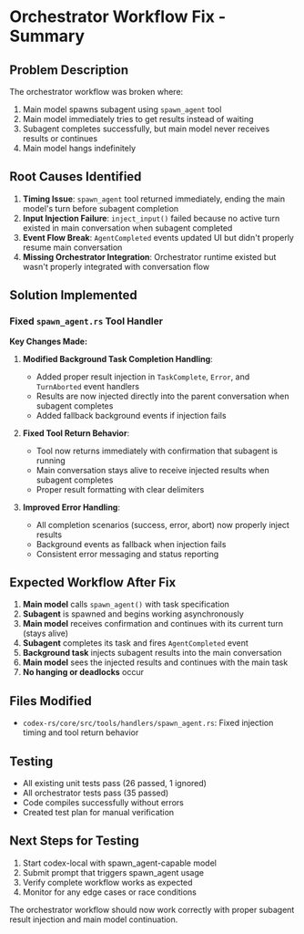 # Orchestrator Workflow Fix - Summary

## Problem Description
The orchestrator workflow was broken where:
1. Main model spawns subagent using `spawn_agent` tool
2. Main model immediately tries to get results instead of waiting
3. Subagent completes successfully, but main model never receives results or continues
4. Main model hangs indefinitely

## Root Causes Identified
1. **Timing Issue**: `spawn_agent` tool returned immediately, ending the main model's turn before subagent completion
2. **Input Injection Failure**: `inject_input()` failed because no active turn existed in main conversation when subagent completed
3. **Event Flow Break**: `AgentCompleted` events updated UI but didn't properly resume main conversation
4. **Missing Orchestrator Integration**: Orchestrator runtime existed but wasn't properly integrated with conversation flow

## Solution Implemented

### Fixed `spawn_agent.rs` Tool Handler

**Key Changes Made:**
1. **Modified Background Task Completion Handling**:
   - Added proper result injection in `TaskComplete`, `Error`, and `TurnAborted` event handlers
   - Results are now injected directly into the parent conversation when subagent completes
   - Added fallback background events if injection fails

2. **Fixed Tool Return Behavior**:
   - Tool now returns immediately with confirmation that subagent is running
   - Main conversation stays alive to receive injected results when subagent completes
   - Proper result formatting with clear delimiters

3. **Improved Error Handling**:
   - All completion scenarios (success, error, abort) now properly inject results
   - Background events as fallback when injection fails
   - Consistent error messaging and status reporting

## Expected Workflow After Fix

1. **Main model** calls `spawn_agent()` with task specification
2. **Subagent** is spawned and begins working asynchronously
3. **Main model** receives confirmation and continues with its current turn (stays alive)
4. **Subagent** completes its task and fires `AgentCompleted` event
5. **Background task** injects subagent results into the main conversation
6. **Main model** sees the injected results and continues with the main task
7. **No hanging or deadlocks** occur

## Files Modified
- `codex-rs/core/src/tools/handlers/spawn_agent.rs`: Fixed injection timing and tool return behavior

## Testing
- All existing unit tests pass (26 passed, 1 ignored)
- All orchestrator tests pass (35 passed)
- Code compiles successfully without errors
- Created test plan for manual verification

## Next Steps for Testing
1. Start codex-local with spawn_agent-capable model
2. Submit prompt that triggers spawn_agent usage
3. Verify complete workflow works as expected
4. Monitor for any edge cases or race conditions

The orchestrator workflow should now work correctly with proper subagent result injection and main model continuation.